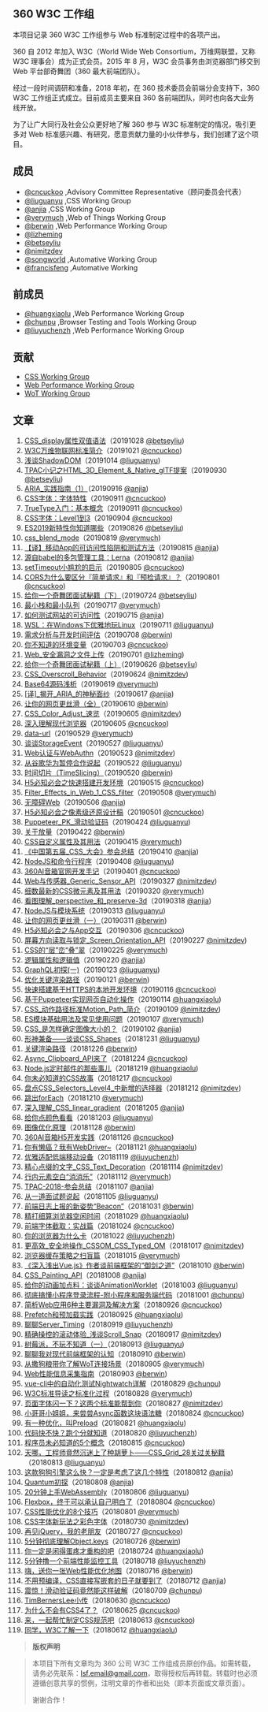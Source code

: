 
## 360 W3C 工作组

本项目记录 360 W3C 工作组参与 Web 标准制定过程中的各项产出。

360 自 2012 年加入 W3C（World Wide Web Consortium，万维网联盟，又称 W3C 理事会）成为正式会员。2015 年 8 月，W3C 会员事务由浏览器部门移交到 Web 平台部奇舞团（360 最大前端团队）。

经过一段时间调研和准备，2018 年初，在 360 技术委员会前端分会支持下，360 W3C 工作组正式成立。目前成员主要来自 360 各前端团队，同时也向各大业务线开放。

为了让广大同行及社会公众更好地了解 360 参与 W3C 标准制定的情况，吸引更多对 Web 标准感兴趣、有研究，愿意贡献力量的小伙伴参与，我们创建了这个项目。
  

## 成员

- [@cncuckoo](https://github.com/cncuckoo) ,Advisory Committee Representative（顾问委员会代表） 
- [@liuguanyu](https://github.com/liuguanyu) ,CSS Working Group 
- [@anjia](https://github.com/anjia) ,CSS Working Group 
- [@verymuch](https://github.com/verymuch) ,Web of Things Working Group 
- [@berwin](https://github.com/Berwin) ,Web Performance Working Group 
- [@lizheming](https://github.com/lizheming) 
- [@betseyliu](https://github.com/betseyliu) 
- [@nimitzdev](https://github.com/NimitzDEV) 
- [@songworld](https://github.com/songworld) ,Automative Working Group 
- [@francisfeng](https://github.com/francisfeng) ,Automative Working


## 前成员

- [@huangxiaolu](https://github.com/huangxiaolu) ,Web Performance Working Group 
- [@chunpu](https://github.com/chunpu) ,Browser Testing and Tools Working Group 
- [@liuyuchenzh](https://github.com/liuyuchenzh) ,Web Performance Working Group


## 贡献

- [CSS Working Group](https://github.com/75team/w3c/blob/master/contributions/CSS_WG.md)
- [Web Performance Working Group](https://github.com/75team/w3c/blob/master/contributions/WebPerf_WG.md)
- [WoT Working Group](https://github.com/75team/w3c/blob/master/contributions/WoT_WG.md)
  


## 文章

1. [CSS_display属性双值语法](/articles/20191028_betseyliu_CSS_display属性双值语法.md)（20191028 [@betseyliu](https://github.com/betseyliu))  
1. [W3C万维物联网标准简介](/articles/20191021_cncuckoo_W3C万维物联网标准简介.md)（20191021 [@cncuckoo](https://github.com/cncuckoo))  
1. [浅谈ShadowDOM](/articles/20191014_liuguanyu_浅谈ShadowDOM.md)（20191014 [@liuguanyu](https://github.com/liuguanyu))  
1. [TPAC小记之HTML_3D_Element_&_Native_glTF提案](/articles/20190930_betseyliu_TPAC小记之HTML_3D_Element_&_Native_glTF提案.md)（20190930 [@betseyliu](https://github.com/betseyliu))  
1. [ARIA_实践指南（1）](/articles/20190916_anjia_ARIA_实践指南（1）.md)（20190916 [@anjia](https://github.com/anjia))  
1. [CSS字体：字体特性](/articles/20190911_cncuckoo_CSS字体：字体特性.md)（20190911 [@cncuckoo](https://github.com/cncuckoo))  
1. [TrueType入门：基本概念](/articles/20190911_cncuckoo_TrueType入门：基本概念.md)（20190911 [@cncuckoo](https://github.com/cncuckoo))  
1. [CSS字体：Level1到3](/articles/20190904_cncuckoo_CSS字体：Level1到3.md)（20190904 [@cncuckoo](https://github.com/cncuckoo))  
1. [ES2019新特性你知道哪些](/articles/20190826_betseyliu_ES2019新特性你知道哪些.md)（20190826 [@betseyliu](https://github.com/betseyliu))  
1. [css_blend_mode](/articles/20190819_verymuch_css_blend_mode.md)（20190819 [@verymuch](https://github.com/verymuch))  
1. [【译】移动App的可访问性陷阱和测试方法](/articles/20190815_anjia_【译】移动App的可访问性陷阱和测试方法.md)（20190815 [@anjia](https://github.com/anjia))  
1. [源自babel的多包管理工具：Lerna](/articles/20190812_anjia_源自babel的多包管理工具：Lerna.md)（20190812 [@anjia](https://github.com/anjia))  
1. [setTimeout小尴尬的启示](/articles/20190805_cncuckoo_setTimeout小尴尬的启示.md)（20190805 [@cncuckoo](https://github.com/cncuckoo))  
1. [CORS为什么要区分『简单请求』和『预检请求』？](/articles/20190801_cncuckoo_CORS为什么要区分『简单请求』和『预检请求』？.md)（20190801 [@cncuckoo](https://github.com/cncuckoo))  
1. [给你一个奇舞团面试秘籍（下）](/articles/20190724_betseyliu_给你一个奇舞团面试秘籍（下）.md)（20190724 [@betseyliu](https://github.com/betseyliu))  
1. [最小栈和最小队列](/articles/20190717_verymuch_最小栈和最小队列.md)（20190717 [@verymuch](https://github.com/verymuch))  
1. [如何测试网站的可访问性](/articles/20190715_anjia_如何测试网站的可访问性.md)（20190715 [@anjia](https://github.com/anjia))  
1. [WSL：在Windows下优雅地玩Linux](/articles/20190711_liuguanyu_WSL：在Windows下优雅地玩Linux.md)（20190711 [@liuguanyu](https://github.com/liuguanyu))  
1. [需求分析与开发时间评估](/articles/20190708_berwin_需求分析与开发时间评估.md)（20190708 [@berwin](https://github.com/Berwin))  
1. [你不知道的环境变量](/articles/20190703_cncuckoo_你不知道的环境变量.md)（20190703 [@cncuckoo](https://github.com/cncuckoo))  
1. [Web_安全漏洞之文件上传](/articles/20190701_lizheming_Web_安全漏洞之文件上传.md)（20190701 [@lizheming](https://github.com/lizheming))  
1. [给你一个奇舞团面试秘籍（上）](/articles/20190626_betseyliu_给你一个奇舞团面试秘籍（上）.md)（20190626 [@betseyliu](https://github.com/betseyliu))  
1. [CSS_Overscroll_Behavior](/articles/20190624_NimitzDEV_CSS_Overscroll_Behavior.md)（20190624 [@nimitzdev](https://github.com/NimitzDEV))  
1. [Base64源码浅析](/articles/20190619_verymuch_Base64源码浅析.md)（20190619 [@verymuch](https://github.com/verymuch))  
1. [[译]_揭开_ARIA_的神秘面纱](/articles/20190617_anjia_[译]_揭开_ARIA_的神秘面纱.md)（20190617 [@anjia](https://github.com/anjia))  
1. [让你的网页更丝滑（全）](/articles/20190610_berwin_让你的网页更丝滑（全）.md)（20190610 [@berwin](https://github.com/Berwin))  
1. [CSS_Color_Adjust_速览](/articles/20190605_NimitzDEV_CSS_Color_Adjust_速览.md)（20190605 [@nimitzdev](https://github.com/NimitzDEV))  
1. [深入理解现代浏览器](/articles/20190605_cncuckoo_深入理解现代浏览器.md)（20190605 [@cncuckoo](https://github.com/cncuckoo))  
1. [data-url](/articles/20190529_verymuch_data-url.md)（20190529 [@verymuch](https://github.com/verymuch))  
1. [谈谈StorageEvent](/articles/20190527_liuguanyu_谈谈StorageEvent.md)（20190527 [@liuguanyu](https://github.com/liuguanyu))  
1. [Web认证与WebAuthn](/articles/20190523_NimitzDEV_Web认证与WebAuthn.md)（20190523 [@nimitzdev](https://github.com/NimitzDEV))  
1. [从谷歌华为暂停合作说起](/articles/20190522_liuguanyu_从谷歌华为暂停合作说起.md)（20190522 [@liuguanyu](https://github.com/liuguanyu))  
1. [时间切片（TimeSlicing）](/articles/20190520_Berwin_时间切片（TimeSlicing）.md)（20190520 [@berwin](https://github.com/Berwin))  
1. [H5必知必会之快速搭建开发环境](/articles/20190515_cncuckoo_H5必知必会之快速搭建开发环境.md)（20190515 [@cncuckoo](https://github.com/cncuckoo))  
1. [Filter_Effects_in_Web_1_CSS_filter](/articles/20190508_verymuch_Filter_Effects_in_Web_1_CSS_filter.md)（20190508 [@verymuch](https://github.com/verymuch))  
1. [无障碍Web](/articles/20190506_anjia_无障碍Web.md)（20190506 [@anjia](https://github.com/anjia))  
1. [H5必知必会之像素级还原设计稿](/articles/20190501_cncuckoo_H5必知必会之像素级还原设计稿.md)（20190501 [@cncuckoo](https://github.com/cncuckoo))  
1. [Puppeteer_PK_滑动验证码](/articles/20190424_liuguanyu_Puppeteer_PK_滑动验证码.md)（20190424 [@liuguanyu](https://github.com/liuguanyu))  
1. [关于放量](/articles/20190422_berwin_关于放量.md)（20190422 [@berwin](https://github.com/Berwin))  
1. [CSS自定义属性及其用法](/articles/20190415_verymuch_CSS自定义属性及其用法.md)（20190415 [@verymuch](https://github.com/verymuch))  
1. [《中国第五届_CSS_大会》参会总结](/articles/20190410_anjia_《中国第五届_CSS_大会》参会总结.md)（20190410 [@anjia](https://github.com/anjia))  
1. [NodeJS和命令行程序](/articles/20190408_liuguanyu_NodeJS和命令行程序.md)（20190408 [@liuguanyu](https://github.com/liuguanyu))  
1. [360AI音箱官网开发手记](/articles/20190401_cncuckoo_360AI音箱官网开发手记.md)（20190401 [@cncuckoo](https://github.com/cncuckoo))  
1. [Web与传感器_Generic_Sensor_API](/articles/20190327_NimitzDEV_Web与传感器_Generic_Sensor_API.md)（20190327 [@nimitzdev](https://github.com/NimitzDEV))  
1. [细数最新的CSS微元素及其用法](/articles/20190320_verymuch_细数最新的CSS微元素及其用法.md)（20190320 [@verymuch](https://github.com/verymuch))  
1. [看图理解_perspective_和_preserve-3d](/articles/20190318_anjia_看图理解_perspective_和_preserve-3d.md)（20190318 [@anjia](https://github.com/anjia))  
1. [NodeJS与模块系统](/articles/20190313_liuguanyu_NodeJS与模块系统.md)（20190313 [@liuguanyu](https://github.com/liuguanyu))  
1. [让你的网页更丝滑（一）](/articles/20190311_berwin_让你的网页更丝滑（一）.md)（20190311 [@berwin](https://github.com/Berwin))  
1. [H5必知必会之与App交互](/articles/20190306_cncuckoo_H5必知必会之与App交互.md)（20190306 [@cncuckoo](https://github.com/cncuckoo))  
1. [屏幕方向读取与锁定_Screen_Orientation_API](/articles/20190227_nimitzdev_屏幕方向读取与锁定_Screen_Orientation_API.md)（20190227 [@nimitzdev](https://github.com/NimitzDEV))  
1. [CSS的“层”峦“叠”翠](/articles/20190225_verymuch_CSS的“层”峦“叠”翠.md)（20190225 [@verymuch](https://github.com/verymuch))  
1. [逻辑属性和逻辑值](/articles/20190220_anjia_逻辑属性和逻辑值.md)（20190220 [@anjia](https://github.com/anjia))  
1. [GraphQL初探(一)](/articles/20190123_liuguanyu_GraphQL初探(一).md)（20190123 [@liuguanyu](https://github.com/liuguanyu))  
1. [优化关键渲染路径](/articles/20190121_berwin_优化关键渲染路径.md)（20190121 [@berwin](https://github.com/Berwin))  
1. [快速搭建基于HTTPS的本地开发环境](/articles/20190116_cncuckoo_快速搭建基于HTTPS的本地开发环境.md)（20190116 [@cncuckoo](https://github.com/cncuckoo))  
1. [基于Puppeteer实现网页自动化操作](/articles/20190114_huangxiaolu_基于Puppeteer实现网页自动化操作.md)（20190114 [@huangxiaolu](https://github.com/huangxiaolu))  
1. [CSS_动作路径标准Motion_Path_简介](/articles/20190109_nimitzdev_CSS_动作路径标准Motion_Path_简介.md)（20190109 [@nimitzdev](https://github.com/NimitzDEV))  
1. [ES模块基础用法及常见使用问题](/articles/20190107_verymuch_ES模块基础用法及常见使用问题.md)（20190107 [@verymuch](https://github.com/verymuch))  
1. [CSS_是怎样确定图像大小的？](/articles/20190102_anjia_CSS_是怎样确定图像大小的？.md)（20190102 [@anjia](https://github.com/anjia))  
1. [形神兼备——谈谈CSS_Shapes](/articles/20181231_liuguanyu_形神兼备——谈谈CSS_Shapes.md)（20181231 [@liuguanyu](https://github.com/liuguanyu))  
1. [关键渲染路径](/articles/20181226_berwin_关键渲染路径.md)（20181226 [@berwin](https://github.com/Berwin))  
1. [Async_Clipboard_API来了](/articles/20181224_cncuckoo_Async_Clipboard_API来了.md)（20181224 [@cncuckoo](https://github.com/cncuckoo))  
1. [Node.js定时邮件的那些事儿](/articles/20181219_huangxiaolu_Node.js定时邮件的那些事儿.md)（20181219 [@huangxiaolu](https://github.com/huangxiaolu))  
1. [你未必知道的CSS故事](/articles/20181217_cncuckoo_你未必知道的CSS故事.md)（20181217 [@cncuckoo](https://github.com/cncuckoo))  
1. [盘点CSS_Selectors_Level4_中新增的选择器](/articles/20181212_nimitzdev_盘点CSS_Selectors_Level4_中新增的选择器.md)（20181212 [@nimitzdev](https://github.com/NimitzDEV))  
1. [跳出forEach](/articles/20181210_verymuch_跳出forEach.md)（20181210 [@verymuch](https://github.com/verymuch))  
1. [深入理解_CSS_linear_gradient](/articles/20181205_anjia_深入理解_CSS_linear_gradient.md)（20181205 [@anjia](https://github.com/anjia))  
1. [给你点颜色看看](/articles/20181203_liuguanyu_给你点颜色看看.md)（20181203 [@liuguanyu](https://github.com/liuguanyu))  
1. [图像优化原理](/articles/20181128_berwin_图像优化原理.md)（20181128 [@berwin](https://github.com/Berwin))  
1. [360AI音箱H5开发实践](/articles/20181126_cncuckoo_360AI音箱H5开发实践.md)（20181126 [@cncuckoo](https://github.com/cncuckoo))  
1. [你有懒癌？我有WebDriver~](/articles/20181121_huangxiaolu_你有懒癌？我有WebDriver~.md)（20181121 [@huangxiaolu](https://github.com/huangxiaolu))  
1. [优雅适配低端移动设备](/articles/20181119_liuyuchenzh_优雅适配低端移动设备.md)（20181119 [@liuyuchenzh](https://github.com/liuyuchenzh))  
1. [精心点缀的文字_CSS_Text_Decoration](/articles/20181114_nimitzdev_精心点缀的文字_CSS_Text_Decoration.md)（20181114 [@nimitzdev](https://github.com/NimitzDEV))  
1. [行内元素空白“消消乐”](/articles/20181112_verymuch_行内元素空白“消消乐”.md)（20181112 [@verymuch](https://github.com/verymuch))  
1. [TPAC-2018-参会总结](/articles/20181107_anjia_TPAC-2018-参会总结.md)（20181107 [@anjia](https://github.com/anjia))  
1. [从一道面试题说起](/articles/20181105_liuguanyu_从一道面试题说起.md)（20181105 [@liuguanyu](https://github.com/liuguanyu))  
1. [前端日志上报的新姿势“Beacon”](/articles/20181031_Berwin_前端日志上报的新姿势“Beacon”.md)（20181031 [@berwin](https://github.com/Berwin))  
1. [精打细算浏览器空闲时间](/articles/20181029_huangxiaolu_精打细算浏览器空闲时间.md)（20181029 [@huangxiaolu](https://github.com/huangxiaolu))  
1. [前端字体截取：实战篇](/articles/20181024_cncuckoo_前端字体截取：实战篇.md)（20181024 [@cncuckoo](https://github.com/cncuckoo))  
1. [你的浏览器为什么卡](/articles/20181022_liuyuchenzh_你的浏览器为什么卡.md)（20181022 [@liuyuchenzh](https://github.com/liuyuchenzh))  
1. [更高效_安全地操作_CSSOM_CSS_Typed_OM](/articles/20181017_nimitzdev_更高效_安全地操作_CSSOM_CSS_Typed_OM.md)（20181017 [@nimitzdev](https://github.com/NimitzDEV))  
1. [浏览器缓存策略之扫盲篇](/articles/20181015_verymuch_浏览器缓存策略之扫盲篇.md)（20181015 [@verymuch](https://github.com/verymuch))  
1. [《深入浅出Vue.js》作者谈前端框架的“御剑之道”](/articles/20181010_berwin_《深入浅出Vue.js》作者谈前端框架的“御剑之道”.md)（20181010 [@berwin](https://github.com/Berwin))  
1. [CSS_Painting_API](/articles/20181008_anjia_CSS_Painting_API.md)（20181008 [@anjia](https://github.com/anjia))  
1. [给你的动画加点料：谈谈AnimationWorklet](/articles/20181003_liuguanyu_给你的动画加点料：谈谈AnimationWorklet.md)（20181003 [@liuguanyu](https://github.com/liuguanyu))  
1. [彻底搞懂小程序登录流程-附小程序和服务端代码](/articles/20181001_chunpu_彻底搞懂小程序登录流程-附小程序和服务端代码.md)（20181001 [@chunpu](https://github.com/chunpu))  
1. [简析Web应用6种主要漏洞及解决方案](/articles/20180926_cncuckoo_简析Web应用6种主要漏洞及解决方案.md)（20180926 [@cncuckoo](https://github.com/cncuckoo))  
1. [Prefetch和预加载实践](/articles/20180925_huangxiaolu_Prefetch和预加载实践.md)（20180925 [@huangxiaolu](https://github.com/huangxiaolu))  
1. [聊聊Server_Timing](/articles/20180919_liuyuchenzh_聊聊Server_Timing.md)（20180919 [@liuyuchenzh](https://github.com/liuyuchenzh))  
1. [精确操控的滚动体验_浅谈Scroll_Snap](/articles/20180917_nimitzdev_精确操控的滚动体验_浅谈Scroll_Snap.md)（20180917 [@nimitzdev](https://github.com/NimitzDEV))  
1. [树莓派，不玩不知道（一）](/articles/20180913_liuguanyu_树莓派，不玩不知道（一）.md)（20180913 [@liuguanyu](https://github.com/liuguanyu))  
1. [聊聊我对现代前端框架的认知](/articles/20180910_Berwin_聊聊我对现代前端框架的认知.md)（20180910 [@berwin](https://github.com/Berwin))  
1. [从撒狗粮带你了解WoT连接场景](/articles/20180905-verymuch_从撒狗粮带你了解WoT连接场景.md)（20180905 [@verymuch](https://github.com/verymuch))  
1. [Web性能信息采集指南](/articles/20180903_Berwin_Web性能信息采集指南.md)（20180903 [@berwin](https://github.com/Berwin))  
1. [vue-cli中的自动化测试Nightwatch详解](/articles/20180829_chunpu_vue-cli中的自动化测试Nightwatch详解.md)（20180829 [@chunpu](https://github.com/chunpu))  
1. [W3C标准导读之标准化过程](/articles/20180828_verymuch_W3C标准导读之标准化过程.md)（20180828 [@verymuch](https://github.com/verymuch))  
1. [页面字体闪一下？这两个标准能帮到你](/articles/20180827_nimitzdev_页面字体闪一下？这两个标准能帮到你.md)（20180827 [@nimitzdev](https://github.com/NimitzDEV))  
1. [小哥哥小姐姐，来尝尝Async函数这块语法糖](/articles/20180824_cncuckoo_小哥哥小姐姐，来尝尝Async函数这块语法糖.md)（20180824 [@cncuckoo](https://github.com/cncuckoo))  
1. [有一种优化，叫Preload](/articles/20180821_huangxiaolu_有一种优化，叫Preload.md)（20180821 [@huangxiaolu](https://github.com/huangxiaolu))  
1. [代码快不快？跑个分就知道](/articles/20180820_liuyuchenzh_代码快不快？跑个分就知道.md)（20180820 [@liuyuchenzh](https://github.com/liuyuchenzh))  
1. [程序员未必知道的5个概念](/articles/20180815_cncuckoo_程序员未必知道的5个概念.md)（20180815 [@cncuckoo](https://github.com/cncuckoo))  
1. [天哪，工程师竟然沉迷上了种胡萝卜——CSS_Grid_28关过关秘籍](/articles/20180813_liuguanyu_天哪，工程师竟然沉迷上了种胡萝卜——CSS_Grid_28关过关秘籍.md)（20180813 [@liuguanyu](https://github.com/liuguanyu))  
1. [这款狗狗引擎这么快？一定是考虑了这几个特性](/articles/20180812_anjia_这款狗狗引擎这么快？一定是考虑了这几个特性.md)（20180812 [@anjia](https://github.com/anjia))  
1. [Quantum初探](/articles/20180808_anjia_Quantum初探.md)（20180808 [@anjia](https://github.com/anjia))  
1. [20分钟上手WebAssembly](/articles/20180806_liuguanyu_20分钟上手WebAssembly.md)（20180806 [@liuguanyu](https://github.com/liuguanyu))  
1. [Flexbox，终于可以承认自己明白了](/articles/20180804_cncuckoo_Flexbox，终于可以承认自己明白了.md)（20180804 [@cncuckoo](https://github.com/cncuckoo))  
1. [CSS性能优化的8个技巧](/articles/20180801_verymuch_CSS性能优化的8个技巧.md)（20180801 [@verymuch](https://github.com/verymuch))  
1. [CSS字体新玩法之彩色字体](/articles/20180730_nimitzdev_CSS字体新玩法之彩色字体.md)（20180730 [@nimitzdev](https://github.com/NimitzDEV))  
1. [再见jQuery，我的老朋友](/articles/20180727_cncuckoo_再见jQuery，我的老朋友.md)（20180727 [@cncuckoo](https://github.com/cncuckoo))  
1. [5分钟彻底理解Object.keys](/articles/20180726_Berwin_5分钟彻底理解Object.keys.md)（20180726 [@berwin](https://github.com/Berwin))  
1. [你一定是闲得蛋疼才重构的吧](/articles/20180724_huangxiaolu_你一定是闲得蛋疼才重构的吧.md)（20180724 [@huangxiaolu](https://github.com/huangxiaolu))  
1. [5分钟撸一个前端性能监控工具](/articles/20180718_liuyuchenzh_5分钟撸一个前端性能监控工具.md)（20180718 [@liuyuchenzh](https://github.com/liuyuchenzh))  
1. [嗨，送你一张Web性能优化地图](/articles/20180716_Berwin_嗨，送你一张Web性能优化地图.md)（20180716 [@berwin](https://github.com/Berwin))  
1. [不用预编译，CSS直接写嵌套的日子就要到了](/articles/20180712_anjia_不用预编译，CSS直接写嵌套的日子就要到了.md)（20180712 [@anjia](https://github.com/anjia))  
1. [震惊！滑动验证码竟然能这样破解](/articles/20180709_chunpu_震惊！滑动验证码竟然能这样破解.md)（20180709 [@chunpu](https://github.com/chunpu))  
1. [TimBernersLee小传](/articles/20180630_cncuckoo_TimBernersLee小传.md)（20180630 [@cncuckoo](https://github.com/cncuckoo))  
1. [为什么不会有CSS4了？](/articles/20180625_cncuckoo_为什么不会有CSS4了？.md)（20180625 [@cncuckoo](https://github.com/cncuckoo))  
1. [来，一起帮忙制定CSS规范吧](/articles/20180613_cncuckoo_来，一起帮忙制定CSS规范吧.md)（20180613 [@cncuckoo](https://github.com/cncuckoo))  
1. [同学，W3C了解一下](/articles/20180612_huangxiaolu_同学，W3C了解一下.md)（20180612 [@huangxiaolu](https://github.com/huangxiaolu)) 


> **版权声明**

>
> 本项目下所有文章均为 360 公司 W3C 工作组成员原创作品。如需转载，请务必先联系：lsf.email@gmail.com，取得授权后再转载。转载时也必须遵循创意共享的惯例，注明文章的作者和出处（即本页面或文章页面）。
>
> 谢谢合作！
  
  